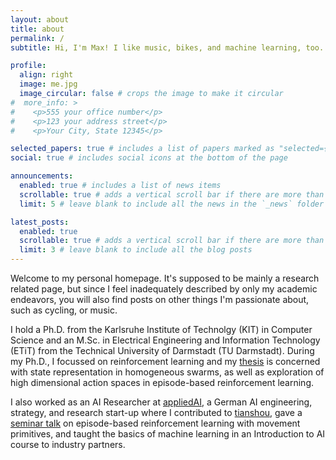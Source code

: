 ```yaml
---
layout: about
title: about
permalink: /
subtitle: Hi, I'm Max! I like music, bikes, and machine learning, too.

profile:
  align: right
  image: me.jpg
  image_circular: false # crops the image to make it circular
#  more_info: >
#    <p>555 your office number</p>
#    <p>123 your address street</p>
#    <p>Your City, State 12345</p>

selected_papers: true # includes a list of papers marked as "selected={true}"
social: true # includes social icons at the bottom of the page

announcements:
  enabled: true # includes a list of news items
  scrollable: true # adds a vertical scroll bar if there are more than 3 news items
  limit: 5 # leave blank to include all the news in the `_news` folder

latest_posts:
  enabled: true
  scrollable: true # adds a vertical scroll bar if there are more than 3 new posts items
  limit: 3 # leave blank to include all the blog posts
---
```


Welcome to my personal homepage. It's supposed to be mainly a research related page, but since I feel inadequately described by only my academic endeavors, you will also find posts on other things I'm passionate about, such as cycling, or music.

[//]: # ([cycling]&#40;/al-folio/cycling/&#41;, or [music]&#40;/al-folio/music/&#41;.)

I hold a Ph.D. from the Karlsruhe Institute of Technolgy (KIT) in Computer Science and an M.Sc. in Electrical Engineering and Information Technology (ETiT) from the Technical University of Darmstadt (TU Darmstadt).
During my Ph.D., I focussed on reinforcement learning and my [thesis](/assets/pdf/diss_mh.pdf) is concerned with state representation in homogeneous swarms, as well as exploration of high dimensional action spaces in episode-based reinforcement learning.

I also worked as an AI Researcher at [appliedAI](https://www.appliedai.de/), a German AI engineering, strategy, and research start-up where I contributed to [tianshou](https://github.com/thu-ml/tianshou), gave a [seminar talk](https://www.youtube.com/watch?v=V2Ea69qFeL4) on episode-based reinforcement learning with movement primitives, and taught the basics of machine learning in an Introduction to AI course to industry partners.

[//]: # (Put your address / P.O. box / other info right below your picture. You can also disable any of these elements by editing `profile` property of the YAML header of your `_pages/about.md`. Edit `_bibliography/papers.bib` and Jekyll will render your [publications page]&#40;/al-folio/publications/&#41; automatically.)

[//]: # (Link to your social media connections, too. This theme is set up to use [Font Awesome icons]&#40;https://fontawesome.com/&#41; and [Academicons]&#40;https://jpswalsh.github.io/academicons/&#41;, like the ones below. Add your Facebook, Twitter, LinkedIn, Google Scholar, or just disable all of them.)
